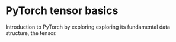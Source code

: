 # PyTorch tensor basics
 Introduction to PyTorch by exploring exploring its fundamental data structure, the tensor.
